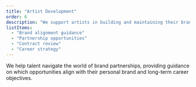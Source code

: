 ```yaml
---
title: "Artist Development"
order: 6
description: "We support artists in building and maintaining their brand partnerships:"
listItems:
  - "Brand alignment guidance"
  - "Partnership opportunities"
  - "Contract review"
  - "Career strategy"
---
```


We help talent navigate the world of brand partnerships, providing guidance on which opportunities align with their personal brand and long-term career objectives.
